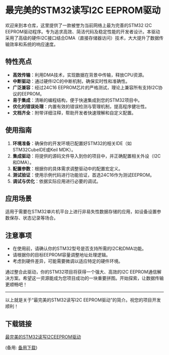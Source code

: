 # 最完美的STM32读写I2C EEPROM驱动

欢迎来到本仓库，这里提供了一款被誉为当前网络上最为完善的STM32 I2C EEPROM驱动程序。专为追求高效、简洁代码及稳定性能的开发者设计。本驱动采用了高级的硬件I2C接口结合DMA（直接存储器访问）技术，大大提升了数据传输效率和系统的响应速度。

## 特性亮点
- **高效传输**：利用DMA技术，实现数据在背景中传输，释放CPU资源。
- **中断驱动**：通过硬件I2C的中断机制，确保实时性和准确性。
- **广泛兼容**：经过24C16 EEPROM芯片的严格测试，理论上兼容所有支持I2C协议的EEPROM。
- **易于集成**：清晰的编程结构，便于快速集成到您的STM32项目中。
- **优化的错误处理**：内置有效的错误检测与管理机制，提高程序健壮性。
- **文档齐全**：附带详细注释，帮助开发者快速理解和自定义配置。

## 使用指南
1. **环境准备**：确保你的开发环境已配置好STM32的相关IDE（如STM32CubeIDE或Keil MDK）。
2. **集成驱动**：将提供的源码文件导入到你的项目中，并正确配置相关外设（I2C和DMA）。
3. **配置参数**：根据你的具体需求调整驱动中的配置宏定义。
4. **测试验证**：使用示例代码进行功能验证，首选24C16作为测试EEPROM。
5. **调试与优化**：依据实际应用进行必要的调试。

## 应用场景
适用于需要在STM32单片机平台上进行非易失性数据存储的应用，如设备设置参数保存、状态记录等场合。

## 注意事项
- 在使用前，请确认你的STM32型号是否支持所需的I2C和DMA功能。
- 请根据你的目标EEPROM容量调整地址处理逻辑。
- 考虑到硬件差异，可能需要微调以适应特定的硬件环境。

通过整合此驱动，你的STM32项目将获得一个强大、高效的I2C EEPROM通信解决方案。希望这一资源能成为您项目成功的一块重要拼图。开始探索，让数据传输更顺畅吧！

---

以上就是关于“最完美的STM32读写I2C EEPROM驱动”的简介。祝您的项目开发顺利！

## 下载链接
[最完美的STM32读写I2CEEPROM驱动](https://pan.quark.cn/s/3b0feebc82d6) 

(备用: [备用下载](https://pan.baidu.com/s/1zOlA9J6T20kJpiG1fRmPNQ?pwd=z1bc))
